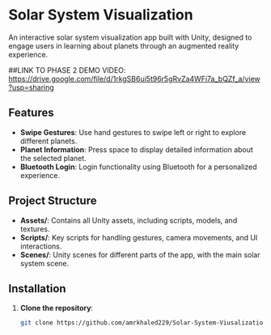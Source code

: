 # Solar System Visualization

An interactive solar system visualization app built with Unity, designed to engage users in learning about planets through an augmented reality experience.

##LINK TO PHASE 2 DEMO VIDEO: https://drive.google.com/file/d/1rkgSB6ui5t96r5gRvZa4WFi7a_bQZf_a/view?usp=sharing
## Features

- **Swipe Gestures**: Use hand gestures to swipe left or right to explore different planets.
- **Planet Information**: Press space to display detailed information about the selected planet.
- **Bluetooth Login**: Login functionality using Bluetooth for a personalized experience.

## Project Structure

- **Assets/**: Contains all Unity assets, including scripts, models, and textures.
- **Scripts/**: Key scripts for handling gestures, camera movements, and UI interactions.
- **Scenes/**: Unity scenes for different parts of the app, with the main solar system scene.

## Installation

1. **Clone the repository**:
   ```bash
   git clone https://github.com/amrkhaled229/Solar-System-Viusalization.git
